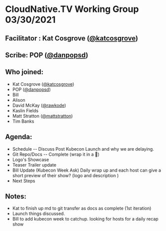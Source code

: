 # CloudNative.TV Working Group 03/30/2021

## Facilitator : Kat Cosgrove ([@katcosgrove](https://github.com/katcosgrove))

## Scribe:  POP ([@danpopsd](https://github.com/danpopsd))


## Who joined:
- Kat Cosgrove ([@katcosgrove](https://github.com/katcosgrove))
- POP ([@danpopsd](https://github.com/danpopsd))
- Bill
- Alison
- David McKay ([@rawkode](https://github.com/rawkode))
- Kaslin Fields
- Matt Stratton ([@mattstratton](https://github.com/mattstratton))
- Tim Banks

## Agenda:
 - Schedule -- Discuss Post Kubecon Launch and why we are delaying.
 - Git Repo/Docs -- Complete (wrap it in a :ribbon:)
 - Logo's Showcase
 - Teaser Trailer update
 - Bill Update  (Kubecon Week Ask) Daily wrap up and each host can give a short preview of their show?  (logo and description )
 - Next Steps

## Notes:
 - Kat to finish up md to git transfer as docs as complete (1st iteration)
 - Launch things discussed.
 - Bill to add kubecon week to catchup.  looking for hosts for a daily recap show
